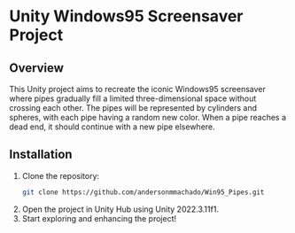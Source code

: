 # Unity Windows95 Screensaver Project
## Overview
This Unity project aims to recreate the iconic Windows95 screensaver where pipes gradually fill a limited three-dimensional space without crossing each other. The pipes will be represented by cylinders and spheres, with each pipe having a random new color. When a pipe reaches a dead end, it should continue with a new pipe elsewhere.

## Installation
1. Clone the repository:
   ```bash
   git clone https://github.com/andersonmmachado/Win95_Pipes.git
   ```
2. Open the project in Unity Hub using Unity 2022.3.11f1.
3. Start exploring and enhancing the project!
